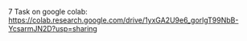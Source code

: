 7 Task on google colab: https://colab.research.google.com/drive/1yxGA2U9e6_gorlgT99NbB-YcsarmJN2D?usp=sharing
